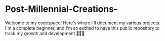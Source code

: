 # Post-Millennial-Creations-
Welcome to my codespace! Here's where I'll document my various projects. I'm a complete beginner, and I'm so excited to have this public repository to track my growth and development 🤎😄💙
